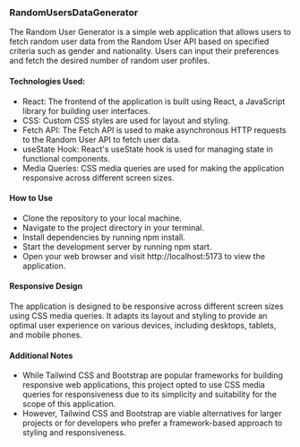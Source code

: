### RandomUsersDataGenerator

The Random User Generator is a simple web application that allows users to fetch random user data from the Random User API based on specified criteria such as gender and nationality. Users can input their preferences and fetch the desired number of random user profiles.

#### Technologies Used:

- React: The frontend of the application is built using React, a JavaScript library for building user interfaces.
- CSS: Custom CSS styles are used for layout and styling.
- Fetch API: The Fetch API is used to make asynchronous HTTP requests to the Random User API to fetch user data.
- useState Hook: React's useState hook is used for managing state in functional components.
- Media Queries: CSS media queries are used for making the application responsive across different screen sizes.

#### How to Use

- Clone the repository to your local machine.
- Navigate to the project directory in your terminal.
- Install dependencies by running npm install.
- Start the development server by running npm start.
- Open your web browser and visit http://localhost:5173 to view the application.

#### Responsive Design

The application is designed to be responsive across different screen sizes using CSS media queries. It adapts its layout and styling to provide an optimal user experience on various devices, including desktops, tablets, and mobile phones.

#### Additional Notes

- While Tailwind CSS and Bootstrap are popular frameworks for building responsive web applications, this project opted to use CSS media queries for responsiveness due to its simplicity and suitability for the scope of this application.
- However, Tailwind CSS and Bootstrap are viable alternatives for larger projects or for developers who prefer a framework-based approach to styling and responsiveness.
